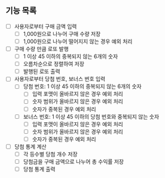 ## 기능 목록

- [ ] 사용자로부터 구매 금액 입력
  - [ ] 1,000원으로 나누어 구매 수량 저장
  - [ ] 1,000원으로 나누어 떨어지지 않는 경우 예외 처리
- [ ] 구매 수량 만큼 로또 발행
  - [ ] 1 이상 45 이하의 중복되지 않는 6개의 숫자
  - [ ] 오름차순으로 정렬하여 저장
  - [ ] 발행된 로또 출력
- [ ] 사용자로부터 당첨 번호, 보너스 번호 입력
  - [ ] 당첨 번호: 1 이상 45 이하의 중복되지 않는 6개의 숫자
    - [ ] 입력 포맷이 올바르지 않은 경우 예외 처리
    - [ ] 숫자 범위가 올바르지 않은 경우 예외 처리
    - [ ] 숫자가 중복된 경우 예외 처리
  - [ ] 보너스 번호: 1 이상 45 이하의 당첨 번호와 중복되지 않는 숫자
    - [ ] 입력 포맷이 올바르지 않은 경우 예외 처리
    - [ ] 숫자 범위가 올바르지 않은 경우 예외 처리
    - [ ] 숫자가 중복된 경우 예외 처리
- [ ] 당첨 통계 계산
  - [ ] 각 등수별 당첨 개수 저장
  - [ ] 당첨금을 구매 금액으로 나누어 총 수익률 저장
  - [ ] 당첨 통계 출력
